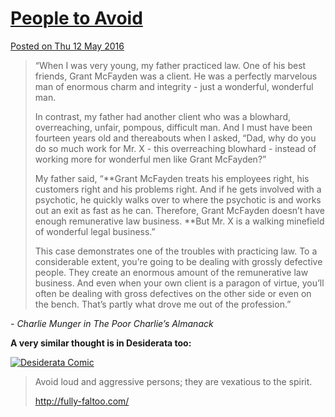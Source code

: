 # [People to Avoid](http://fully-faltoo.com/2016/05/12/people-to-avoid/)

[Posted on Thu 12 May 2016](http://fully-faltoo.com/2016/05/12/people-to-avoid/)

> “When I was very young, my father practiced law. One of his best friends, Grant McFayden was a client. He was a perfectly marvelous man of enormous charm and integrity - just a wonderful, wonderful man.
>
> In contrast, my father had another client who was a blowhard, overreaching, unfair, pompous, difficult man. And I must have been fourteen years old and thereabouts when I asked, “Dad, why do you do so much work for Mr. X - this overreaching blowhard - instead of working more for wonderful men like Grant McFayden?”
>
> My father said, “**Grant McFayden treats his employees right, his customers right and his problems right. And if he gets involved with a psychotic, he quickly walks over to where the psychotic is and works out an exit as fast as he can. Therefore, Grant McFayden doesn’t have enough remunerative law business. **But Mr. X is a walking minefield of wonderful legal business.”
>
> This case demonstrates one of the troubles with practicing law. To a considerable extent, you’re going to be dealing with grossly defective people. They create an enormous amount of the remunerative law business. And even when your own client is a paragon of virtue, you’ll often be dealing with gross defectives on the other side or even on the bench. That’s partly what drove me out of the profession.”

*- Charlie Munger in The Poor Charlie’s Almanack*

**A very similar thought is in Desiderata too:**

[![Desiderata Comic](http://fully-faltoo.com/uploads/desiderata.png)](http://zenpencils.com/comic/desiderata/)

> Avoid loud and aggressive persons; they are vexatious to the spirit.
>
> http://fully-faltoo.com/